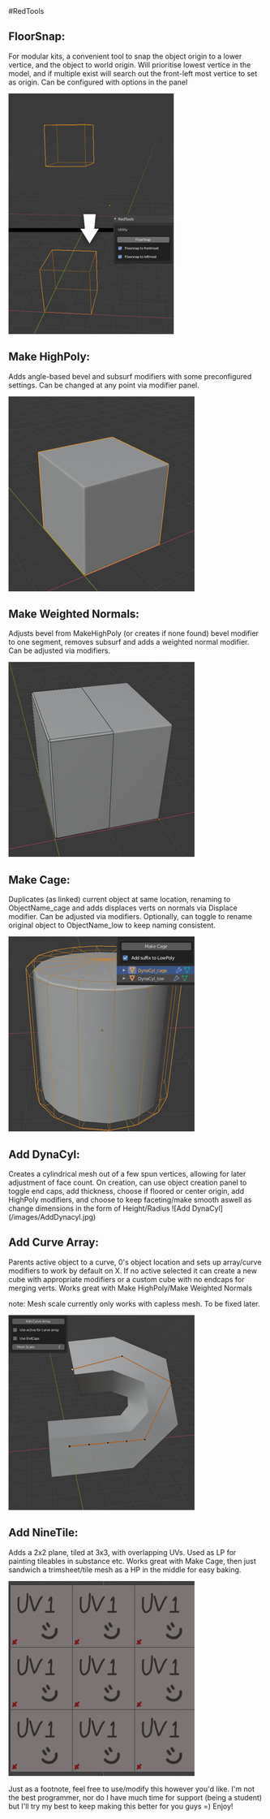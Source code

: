 </H1>#RedTools</H1>

<H2>FloorSnap:</H2>
For modular kits, a convenient tool to snap the object origin to a lower vertice, and the object to world origin. Will prioritise lowest vertice in the model, and if multiple exist will search out the front-left most vertice to set as origin. Can be configured with options in the panel

![FloorSnap](/images/FloorSnap.jpg)

<H2>Make HighPoly:</H2>
Adds angle-based bevel and subsurf modifiers with some preconfigured settings. Can be changed at any point via modifier panel.

![Make HighPoly](/images/MakeHP.jpg)

<H2>Make Weighted Normals:</H2>
Adjusts bevel from MakeHighPoly (or creates if none found) bevel modifier to one segment, removes subsurf and adds a weighted normal modifier. Can be adjusted via modifiers.

![Make Weighted Normals](/images/MakeWN.jpg)

<H2>Make Cage:</H2>
Duplicates (as linked) current object at same location, renaming to ObjectName_cage and adds displaces verts on normals via Displace modifier. Can be adjusted via modifiers. Optionally, can toggle to rename original object to ObjectName_low to keep naming consistent.

![Make Cage](/images/MakeCage.jpg)

<H2>Add DynaCyl:</H2>
Creates a cylindrical mesh out of a few spun vertices, allowing for later adjustment of face count. On creation, can use object creation panel to toggle end caps, add thickness, choose if floored or center origin, add HighPoly modifiers, and choose to keep faceting/make smooth aswell as change dimensions in the form of Height/Radius
![Add DynaCyl](/images/AddDynacyl.jpg)

<H2>Add Curve Array:</H2>
Parents active object to a curve, 0's object location and sets up array/curve modifiers to work by default on X. If no active selected it can create a new cube with appropriate modifiers or a custom cube with no endcaps for merging verts. Works great with Make HighPoly/Make Weighted Normals

note: Mesh scale currently only works with capless mesh. To be fixed later.

![Add Curve Array](/images/AddCurveArray.jpg)

<H2>Add NineTile:</H2>
Adds a 2x2 plane, tiled at 3x3, with overlapping UVs. Used as LP for painting tileables in substance etc. Works great with Make Cage, then just sandwich a trimsheet/tile mesh as a HP in the middle for easy baking.

![AddNineTile](/images/AddNineTile.jpg)

Just as a footnote, feel free to use/modify this however you'd like. I'm not the best programmer, nor do I have much time for support (being a student) but I'll try my best to keep making this better for you guys =) Enjoy!
